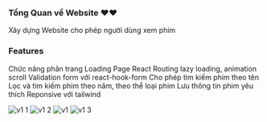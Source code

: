 ### Tổng Quan về Website ❤️❤️
Xây dựng Website cho phép người dùng xem phim

### Features
Chức năng phân trang
Loading Page
React Routing
lazy loading, animation scroll
Validation form với react-hook-form
Cho phép tìm kiếm phim theo tên 
Lọc và tìm kiếm phim theo năm, theo thể loại phim
Lưu thông tin phim yêu thích
Reponsive với tailwind


![v1 1](https://user-images.githubusercontent.com/106683648/205278675-b56d2bd5-47ad-4c51-9f86-812ad79241cb.jpg)
![v1 2](https://user-images.githubusercontent.com/106683648/205278702-d3375f23-ff87-4e6f-be99-55f2dd176d0e.jpg)
![v1](https://user-images.githubusercontent.com/106683648/205278714-82395786-488e-41d6-95b8-f87878518651.jpg)
![v1 3](https://user-images.githubusercontent.com/106683648/205278721-e68fe6a7-faaf-427f-9513-855c3fc8d5c5.jpg)
